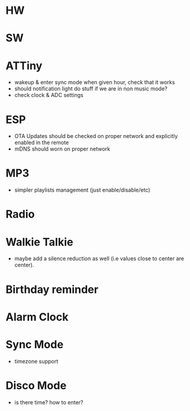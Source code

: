 # HW
# SW
# ATTiny

- wakeup & enter sync mode when given hour, check that it works
- should notification light do stuff if we are in non music mode? 
- check clock & ADC settings

# ESP

- OTA Updates should be checked on proper network and explicitly enabled in the remote
- mDNS should worn on proper network

# MP3

- simpler playlists management (just enable/disable/etc)

# Radio
# Walkie Talkie

- maybe add a silence reduction as well (i.e values close to center are center). 

# Birthday reminder
# Alarm Clock
# Sync Mode

- timezone support

# Disco Mode

- is there time? how to enter? 

